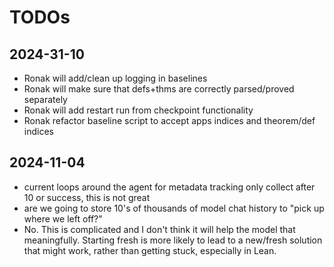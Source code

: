 # TODOs

## 2024-31-10
- Ronak will add/clean up logging in baselines
- Ronak will make sure that defs+thms are correctly parsed/proved separately
- Ronak will add restart run from checkpoint functionality
- Ronak refactor baseline script to accept apps indices and theorem/def indices

## 2024-11-04
- current loops around the agent for metadata tracking only collect after 10 or success, this is not great
- are we going to store 10's of thousands of model chat history to "pick up where we left off?"
- No. This is complicated and I don't think it will help the model that meaningfully. Starting fresh is more likely
to lead to a new/fresh solution that might work, rather than getting stuck, especially in Lean.